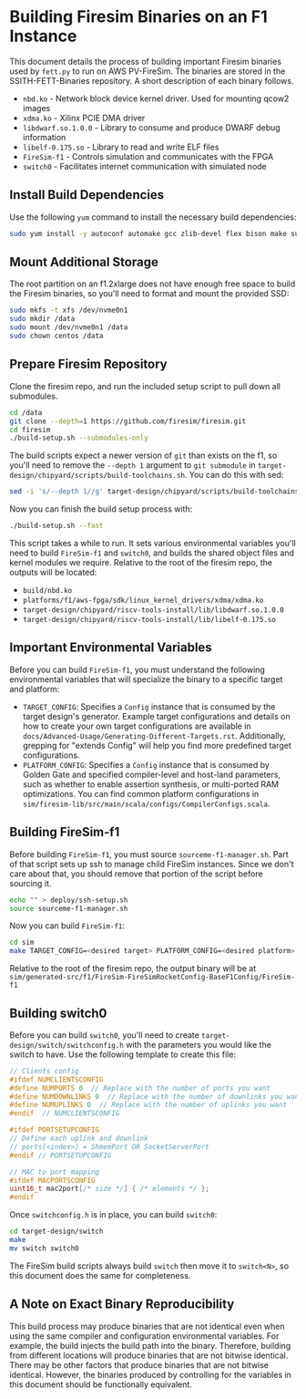 # Building Firesim Binaries on an F1 Instance #

This document details the process of building important Firesim binaries used
by `fett.py` to run on AWS PV-FireSim.
The binaries are stored in the SSITH-FETT-Binaries repository.
A short description of each binary follows.

* `nbd.ko` - Network block device kernel driver.  Used for mounting qcow2
  images
* `xdma.ko` - Xilinx PCIE DMA driver
* `libdwarf.so.1.0.0` - Library to consume and produce DWARF debug information
* `libelf-0.175.so` - Library to read and write ELF files
* `FireSim-f1` - Controls simulation and communicates with the FPGA
* `switch0` - Facilitates internet communication with simulated node

## Install Build Dependencies ##

Use the following `yum` command to install the necessary build dependencies:

```bash
sudo yum install -y autoconf automake gcc zlib-devel flex bison make sudo wget rpm-build net-tools bc openssl python-devel java-devel gettext ncurses-devel dtc glib2-devel pixman-devel python3-pip python3-devel gmp-devel
```

## Mount Additional Storage ##

The root partition on an f1.2xlarge does not have enough free space to build
the Firesim binaries, so you'll need to format and mount the provided SSD:

```bash
sudo mkfs -t xfs /dev/nvme0n1
sudo mkdir /data
sudo mount /dev/nvme0n1 /data
sudo chown centos /data
```

## Prepare Firesim Repository ##

Clone the firesim repo, and run the included setup script to pull down all
submodules.

```bash
cd /data
git clone --depth=1 https://github.com/firesim/firesim.git
cd firesim
./build-setup.sh --submodules-only
```

The build scripts expect a newer version of `git` than exists on the f1, so
you'll need to remove the `--depth 1` argument to `git submodule` in
`target-design/chipyard/scripts/build-toolchains.sh`.
You can do this with sed:

```bash
sed -i 's/--depth 1//g' target-design/chipyard/scripts/build-toolchains.sh
```

Now you can finish the build setup process with:

```bash
./build-setup.sh --fast
```

This script takes a while to run.
It sets various environmental variables you'll need to build `FireSim-f1` and
`switch0`, and builds the shared object files and kernel modules we require.
Relative to the root of the firesim repo, the outputs will be located:

* `build/nbd.ko`
* `platforms/f1/aws-fpga/sdk/linux_kernel_drivers/xdma/xdma.ko`
* `target-design/chipyard/riscv-tools-install/lib/libdwarf.so.1.0.0`
* `target-design/chipyard/riscv-tools-install/lib/libelf-0.175.so`

## Important Environmental Variables ##

Before you can build `FireSim-f1`, you must understand the following
environmental variables that will specialize the binary to a specific target
and platform:

* `TARGET_CONFIG`: Specifies a `Config` instance that is consumed by the target
  design's generator.  Example target configurations and details on how to
  create your own target configurations are available in
  `docs/Advanced-Usage/Generating-Different-Targets.rst`.
  Additionally, grepping for "extends Config" will help you find more
  predefined target configurations.
* `PLATFORM_CONFIG`: Specifies a `Config` instance that is consumed by Golden
  Gate and specified compiler-level and host-land parameters, such as whether
  to enable assertion synthesis, or multi-ported RAM optimizations.  You can
  find common platform configurations in
  `sim/firesim-lib/src/main/scala/configs/CompilerConfigs.scala`.

## Building FireSim-f1 ##

Before building `FireSim-f1`, you must source `sourceme-f1-manager.sh`.
Part of that script sets up ssh to manage child FireSim instances.
Since we don't care about that, you should remove that portion of the script
before sourcing it.

```bash
echo "" > deploy/ssh-setup.sh
source sourceme-f1-manager.sh
```

Now you can build `FireSim-f1`:

```bash
cd sim
make TARGET_CONFIG=<desired target> PLATFORM_CONFIG=<desired platform> xsim
```

Relative to the root of the firesim repo, the output binary will be at
`sim/generated-src/f1/FireSim-FireSimRocketConfig-BaseF1Config/FireSim-f1`

## Building switch0 ##

Before you can build `switch0`, you'll need to create
`target-design/switch/switchconfig.h` with the parameters you would like the
switch to have.
Use the following template to create this file:

```C++
// Clients config
#ifdef NUMCLIENTSCONFIG
#define NUMPORTS 0  // Replace with the number of ports you want
#define NUMDOWNLINKS 0  // Replace with the number of downlinks you want
#define NUMUPLINKS 0  // Replace with the number of uplinks you want
#endif  // NUMCLIENTSCONFIG

#ifdef PORTSETUPCONFIG
// Define each uplink and downlink
// ports[<index>] = ShmemPort OR SocketServerPort
#endif // PORTSETUPCONFIG

// MAC to port mapping
#ifdef MACPORTSCONFIG
uint16_t mac2port[/* size */] { /* elements */ };
#endif
```

Once `switchconfig.h` is in place, you can build `switch0`:

```bash
cd target-design/switch
make
mv switch switch0
```

The FireSim build scripts always build `switch` then move it to `switch<N>`, so
this document does the same for completeness.

## A Note on Exact Binary Reproducibility ##

This build process may produce binaries that are not identical even when using
the same compiler and configuration environmental variables.
For example, the build injects the build path into the binary.
Therefore, building from different locations will produce binaries that are not
bitwise identical.
There may be other factors that produce binaries that are not bitwise
identical.
However, the binaries produced by controlling for the variables in this
document should be functionally equivalent.

